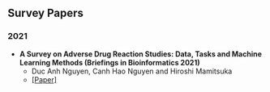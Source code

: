 ## Survey Papers

### 2021

- **A Survey on Adverse Drug Reaction Studies: Data, Tasks and Machine Learning Methods (Briefings in Bioinformatics 2021)**
  - Duc Anh Nguyen, Canh Hao Nguyen and Hiroshi Mamitsuka
  - [[Paper]]()
